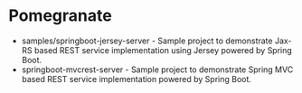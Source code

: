 # Pomegranate
* samples/springboot-jersey-server - Sample project to demonstrate Jax-RS based REST service implementation using Jersey powered by Spring Boot.
* springboot-mvcrest-server - Sample project to demonstrate Spring MVC based REST service implementation powered by Spring Boot. 
